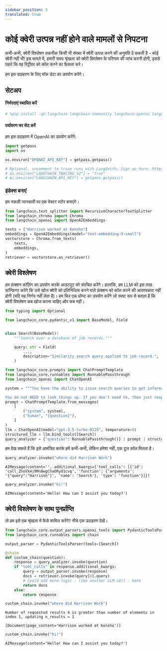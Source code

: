 ```yaml
---
sidebar_position: 3
translated: true
---
```


# कोई क्वेरी उत्पन्न नहीं होने वाले मामलों से निपटना

कभी-कभी, क्वेरी विश्लेषण तकनीक किसी भी संख्या में क्वेरी उत्पन्न करने की अनुमति दे सकती है - कोई क्वेरी नहीं भी! इस मामले में, हमारी समग्र श्रृंखला को क्वेरी विश्लेषण के परिणाम की जांच करनी होगी, इससे पहले कि वह रिट्रीवर को कॉल करने का फैसला करे।

हम इस उदाहरण के लिए मॉक डेटा का उपयोग करेंगे।

## सेटअप

#### निर्भरताएं स्थापित करें

```python
# %pip install -qU langchain langchain-community langchain-openai langchain-chroma
```

#### पर्यावरण चर सेट करें

हम इस उदाहरण में OpenAI का उपयोग करेंगे:

```python
import getpass
import os

os.environ["OPENAI_API_KEY"] = getpass.getpass()

# Optional, uncomment to trace runs with LangSmith. Sign up here: https://smith.langchain.com.
# os.environ["LANGCHAIN_TRACING_V2"] = "true"
# os.environ["LANGCHAIN_API_KEY"] = getpass.getpass()
```

### इंडेक्स बनाएं

हम नकली जानकारी पर एक वेक्टर स्टोर बनाएंगे।

```python
from langchain.text_splitter import RecursiveCharacterTextSplitter
from langchain_chroma import Chroma
from langchain_openai import OpenAIEmbeddings

texts = ["Harrison worked at Kensho"]
embeddings = OpenAIEmbeddings(model="text-embedding-3-small")
vectorstore = Chroma.from_texts(
    texts,
    embeddings,
)
retriever = vectorstore.as_retriever()
```

## क्वेरी विश्लेषण

हम फ़ंक्शन कॉलिंग का उपयोग करके आउटपुट को संरचित करेंगे। हालांकि, हम LLM को इस तरह कॉन्फ़िगर करेंगे कि उसे खोज क्वेरी को प्रतिनिधित्व करने वाले फ़ंक्शन को कॉल करने की आवश्यकता नहीं होगी (यदि यह निर्णय नहीं लेता है)। हम फिर एक प्रॉम्प्ट का उपयोग करेंगे जो स्पष्ट रूप से बताता है कि क्वेरी विश्लेषण कब खोज करना चाहिए और कब नहीं।

```python
from typing import Optional

from langchain_core.pydantic_v1 import BaseModel, Field


class Search(BaseModel):
    """Search over a database of job records."""

    query: str = Field(
        ...,
        description="Similarity search query applied to job record.",
    )
```

```python
from langchain_core.prompts import ChatPromptTemplate
from langchain_core.runnables import RunnablePassthrough
from langchain_openai import ChatOpenAI

system = """You have the ability to issue search queries to get information to help answer user information.

You do not NEED to look things up. If you don't need to, then just respond normally."""
prompt = ChatPromptTemplate.from_messages(
    [
        ("system", system),
        ("human", "{question}"),
    ]
)
llm = ChatOpenAI(model="gpt-3.5-turbo-0125", temperature=0)
structured_llm = llm.bind_tools([Search])
query_analyzer = {"question": RunnablePassthrough()} | prompt | structured_llm
```

हम देख सकते हैं कि इसे आमंत्रित करके हमें कभी-कभी, लेकिन हमेशा नहीं, एक टूल कॉल मिलता है।

```python
query_analyzer.invoke("where did Harrison Work")
```

```output
AIMessage(content='', additional_kwargs={'tool_calls': [{'id': 'call_ZnoVX4j9Mn8wgChaORyd1cvq', 'function': {'arguments': '{"query":"Harrison"}', 'name': 'Search'}, 'type': 'function'}]})
```

```python
query_analyzer.invoke("hi!")
```

```output
AIMessage(content='Hello! How can I assist you today?')
```

## क्वेरी विश्लेषण के साथ पुनर्प्राप्ति

तो हम इसे एक श्रृंखला में कैसे शामिल करेंगे? नीचे एक उदाहरण देखें।

```python
from langchain_core.output_parsers.openai_tools import PydanticToolsParser
from langchain_core.runnables import chain

output_parser = PydanticToolsParser(tools=[Search])
```

```python
@chain
def custom_chain(question):
    response = query_analyzer.invoke(question)
    if "tool_calls" in response.additional_kwargs:
        query = output_parser.invoke(response)
        docs = retriever.invoke(query[0].query)
        # Could add more logic - like another LLM call - here
        return docs
    else:
        return response
```

```python
custom_chain.invoke("where did Harrison Work")
```

```output
Number of requested results 4 is greater than number of elements in index 1, updating n_results = 1
```

```output
[Document(page_content='Harrison worked at Kensho')]
```

```python
custom_chain.invoke("hi!")
```

```output
AIMessage(content='Hello! How can I assist you today?')
```

